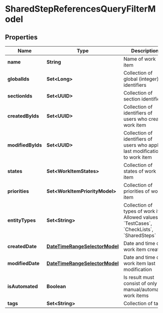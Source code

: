 

# SharedStepReferencesQueryFilterModel


## Properties

| Name | Type | Description | Notes |
|------------ | ------------- | ------------- | -------------|
|**name** | **String** | Name of work item |  [optional] |
|**globalIds** | **Set&lt;Long&gt;** | Collection of global (integer) identifiers |  [optional] |
|**sectionIds** | **Set&lt;UUID&gt;** | Collection of section identifiers |  [optional] |
|**createdByIds** | **Set&lt;UUID&gt;** | Collection of identifiers of users who created work item |  [optional] |
|**modifiedByIds** | **Set&lt;UUID&gt;** | Collection of identifiers of users who applied last modification to work item |  [optional] |
|**states** | **Set&lt;WorkItemStates&gt;** | Collection of states of work item |  [optional] |
|**priorities** | **Set&lt;WorkItemPriorityModel&gt;** | Collection of priorities of work item |  [optional] |
|**entityTypes** | **Set&lt;String&gt;** | Collection of types of work item  Allowed values: &#x60;TestCases&#x60;, &#x60;CheckLists&#x60;, &#x60;SharedSteps&#x60; |  [optional] |
|**createdDate** | [**DateTimeRangeSelectorModel**](DateTimeRangeSelectorModel.md) | Date and time of work item creation |  [optional] |
|**modifiedDate** | [**DateTimeRangeSelectorModel**](DateTimeRangeSelectorModel.md) | Date and time of work item last modification |  [optional] |
|**isAutomated** | **Boolean** | Is result must consist of only manual/automated work items |  [optional] |
|**tags** | **Set&lt;String&gt;** | Collection of tags |  [optional] |



